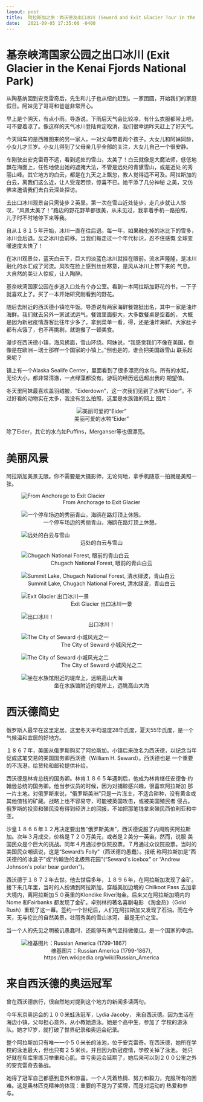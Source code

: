 ```yaml
---
layout: post
title:  阿拉斯加之旅：西沃德及出口冰川 (Seward and Exit Glacier Tour in the Kenai Fjords National Park)
date:   2021-09-05 17:35:00 -0400
---
```


# 基奈峡湾国家公园之出口冰川 (Exit Glacier in the Kenai Fjords National Park)

从陶基纳回到安克雷奇后，先生和儿子也从纽约赶到。一家团圆，开始我们的家庭假日。阿妹见了哥哥和爸爸非常开心。

早上是个阴天，有点小雨。导游说，下雨后天气会比较凉，有什么衣服都带上吧，可不要着凉了。像这样的天气冰川登陆肯定取消，我们很幸运昨天赶上了好天气。

今天同车的是西雅图来的另一家人，一对父母带着两个孩子。大女儿和阿妹同龄，小女儿才三岁。小女儿得到了父母亲几乎全部的关注，大女儿自己一个很安静。

车刚驶出安克雷奇不远，看到远处的雪山，太美了！白云就像是大魔法师，低低地飘在海面上，任性地使出她的遮掩大法，不管是远处的青黛雪山，或是近处
的秀丽山峰。其它地方的白云，都是在九天之上飘忽，教人觉得遥不可及。阿拉斯加的白云，离我们这么近，让人受宠若惊，惊喜不已。她平添了几分神秘
之美，又仿佛来邀请我们去白云深处探访。

去出口冰川观景台只需徒步２英里。第一次在雪山近处徒步，走几步就让人惊叹，“风景太美了！”路边的野花野草都很美，从未见过，我拿着手机一路拍照，
儿子时不时地停下来等我。

自从１８１５年开始，冰川一直在往后退。每一年，如果融化掉的冰比下的雪多，冰川会后退。反之冰川会前移。当我们每走过一个年代标识，忍不住感慨
全球变暖速度太快了！

在冰川观景台，蓝天白云下，巨大的淡蓝色冰川就挂在眼前。流水声隆隆，是冰川融化的水汇成了河流。风吹在脸上感到丝丝寒意，是风从冰川上带下来的
气息。大自然的美让人惊叹，让人陶醉。

基奈峡湾国家公园在步道入口处有个办公室。看到一本阿拉斯加野花的书，一下子就喜欢上了。买了一本开始研究刚看到的野花。

随后去附近的西沃德小镇吃午饭。导游说有两家海鲜餐馆挺出名，其中一家是油炸海鲜。我们就去另外一家试试运气。餐馆里面挺大，大多数餐桌是空着的，
大概是因为新冠疫情游客比往年少多了。拿到菜单一看，得，还是油炸海鲜。大家肚子都有点饿了，也不再挑剔，就饱餐了一顿美食。

漫步在西沃德小镇，海风拂面，雪山环绕。阿妹说，“我感觉我们不像在美国，倒像是在欧洲－瑞士那样一个国家的小镇上。”倒也是的，谁会把美国跟雪山
联系起来呢？

镇上有一个Alaska Sealife Center，里面看到了很多漂亮的水鸟。所有的水缸，无论大小，都非常清澈，一点绿藻都没有。游玩的经历远远超出我的
期望值。

冬天里阿妹最喜欢盖羽绒被，“Eiderdown”，这一次我们见到了水鸭“Eider”。不过好看的动物实在太多，我没有怎么拍照，这里是水族馆的网上
图片：

<center>
<figure>
  <img src="https://www.alaskasealife.org//uploads/animals/images/spei.jpg" alt="美丽可爱的“Eider”"/>
  <center><figcaption>美丽可爱的水鸭“Eider”</figcaption></center>
</figure>
</center>

除了Eider，其它的水鸟如Puffins，Merganser等也很漂亮。

# 美丽风景

阿拉斯加美景无限。你不需要是大摄影师，无论何地，拿手机随意一拍就是美照一张。

<figure>
  <img src="../../../assets/images/Seward/ExitGlacier.png" alt="From Anchorage to Exit Glacier"/>
  <center><figcaption>From Anchorage to Exit Glacier</figcaption></center>
</figure>

<figure>
  <img src="../../../assets/images/Seward/AnchorageToSeward-01.jpg" alt="一个停车场边的秀丽青山，海鸥在路灯顶上休憩。"/>
  <center><figcaption>一个停车场边的秀丽青山，海鸥在路灯顶上休憩。</figcaption></center>
</figure>

<figure>
  <img src="../../../assets/images/Seward/AnchorageToSeward-02.jpg" alt="远处的白云与雪山"/>
  <center><figcaption>远处的白云与雪山</figcaption></center>
</figure>

<figure>
  <img src="../../../assets/images/Seward/AnchorageToSeward-03.jpg" alt="Chugach National Forest, 眼前的青山白云"/>
  <center><figcaption>Chugach National Forest, 眼前的青山白云</figcaption></center>
</figure>

<figure>
  <img src="../../../assets/images/Seward/AnchorageToSeward-04.jpg" alt="Summit Lake, Chugach National Forest, 清水绿波，青山白云"/>
  <center><figcaption>Summit Lake, Chugach National Forest, 清水绿波，青山白云</figcaption></center>
</figure>

<figure>
  <img src="../../../assets/images/Seward/ExitGlacier-01.jpg" alt="Exit Glacier 出口冰川一景"/>
  <center><figcaption>Exit Glacier 出口冰川一景</figcaption></center>
</figure>

<figure>
  <img src="../../../assets/images/Seward/ExitGlacier-02.jpg" alt="出口冰川！"/>
  <center><figcaption>出口冰川！</figcaption></center>
</figure>

<figure>
  <img src="../../../assets/images/Seward/Seward-01.jpg" alt="The City of Seward 小城风光之一"/>
  <center><figcaption>The City of Seward 小城风光之一</figcaption></center>
</figure>

<figure>
  <img src="../../../assets/images/Seward/Seward-02.jpg" alt="The City of Seward 小城风光之二"/>
  <center><figcaption>The City of Seward 小城风光之二</figcaption></center>
</figure>

<figure>
  <img src="../../../assets/images/Seward/Seward-03.jpg" alt="坐在水族馆附近的堤岸上，远眺高山大海"/>
  <center><figcaption>坐在水族馆附近的堤岸上，远眺高山大海</figcaption></center>
</figure>

# 西沃德简史

俄罗斯人最早在这里定居。这里冬天平均温度28华氏度，夏天55华氏度，是一个气候温和宜居的好地方。

１８６７年，美国从俄罗斯购买了阿拉斯加。小镇后来改名为西沃德，以纪念当年促成这笔交易的美国国务卿西沃德（William H. Seward）。西沃德也是
一个重要的不冻港，给货轮和邮轮提供补给。

西沃德是林肯总统的国务卿。林肯１８６５年遇刺后，他成为林肯继任安德鲁·约翰逊总统的国务卿。他当参议员的时候，因为对捕鲸感兴趣，很喜欢阿拉斯加
那一片土地。对俄罗斯来说，“俄罗斯美洲”只是一片冻土，不适合耕种，没有黄金或其他值钱的矿藏。战略上也不容易守，可能被英国攻击，或被美国殖民者
侵占。俄罗斯的投资和殖民没有得到经济上的回报，不如把那笔钱拿来殖民西伯利亚和中亚。

沙皇１８６６年１２月决定要出售“俄罗斯美洲”，西沃德说服了内阁购买阿拉斯加。次年３月成交，价格是７２０万美元，或者是２美分一英亩。然而，说服
美国民众是个巨大的挑战。同年４月通过参议院投票，７月通过众议院投票。当时的美国民众嘲讽说，这是“Seward’s Folly”（西沃德的愚蠢）。报纸
称阿拉斯加是“西沃德的的冰盒子”或“约翰逊的北极熊花园”(“Seward's icebox” or “Andrew Johnson's polar bear garden”)。

西沃德于１８７２年去世。他去世后多年，１８９６年，在阿拉斯加发现了金矿。接下来几年里，当时的人纷涌到阿拉斯加，穿越美加边境的 Chilkoot 
Pass 去加拿大境内，离阿拉斯加５０英里的Klondike River淘金。后来又在阿拉斯加境内的Nome 和Fairbanks 都发现了金矿。卓别林的著名喜剧电影
《淘金热》（Gold Rush）重现了这一幕。签约一个世纪后，人们在阿拉斯加又发现了石油。而在今天，无与伦比的自然美景，壮丽秀美的雪山冰河，
最是无价之宝。

当一个人的先见之明被讥愚蠢时，还能够有勇气坚持做傻瓜，是一个国家的幸运。

<figure>
  <img src="https://upload.wikimedia.org/wikipedia/commons/7/74/1860-russian-america.jpg" alt="维基图片：Russian America (1799-1867)"/>
  <center><figcaption>维基图片：Russian America (1799-1867), https://en.wikipedia.org/wiki/Russian_America</figcaption></center>
</figure>


# 来自西沃德的奥运冠军

曾在西沃德旅行，很自然地对提到这个地方的新闻多读两句。

今年东京奥运会的１００米蛙泳冠军，Lydia Jacoby， 来自西沃德。因为生活在海边小镇，父母担心意外，从小教她游泳。她是个高中生，参加了
学校的游泳队。她才17岁，就打破了世界纪录和奥运会纪录。

整个阿拉斯加只有唯一一个５０米长的泳池，位于安克雷奇。在西沃德，她所在学校的泳池最大，但也只有２５米长。并且因为新冠疫情，学校关掉了泳池。
她只好就在车库里练习举重和心肌。幸亏奥运会延期了，她后来可以到２００公里之外的安克雷奇去备战。

她得了冠军自己都感到意外和惊喜。一个人凭着热情、努力和毅力，克服所有的困难。这是奥林匹克精神的体现：重要的不是为了奖牌，而是对运动的
热爱和参与。
